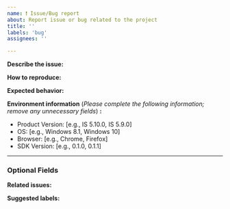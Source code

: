 ```yaml
---
name: ❗️ Issue/Bug report
about: Report issue or bug related to the project
title: ''
labels: 'bug'
assignees: ''

---
```


**Describe the issue:**
<!-- A clear and concise description of what the bug is. If applicable, add screenshots to help explain your problem. -->

**How to reproduce:**
<!-- Steps to reproduce the behavior. -->

**Expected behavior:**
<!-- A clear and concise description of what you expected to happen. -->

**Environment information** (_Please complete the following information; remove  any unnecessary fields_) **:**
 - Product Version: [e.g., IS 5.10.0, IS 5.9.0]
 - OS: [e.g., Windows 8.1, Windows 10]
 - Browser: [e.g., Chrome, Firefox]
 - SDK Version: [e.g., 0.1.0, 0.1.1]

---

### Optional Fields

**Related issues:**
<!-- Any related issues from this/other repositories-->

**Suggested labels:**
<!-- Only to be used by non-members -->
